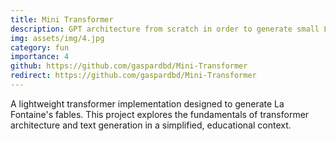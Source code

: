```yaml
---
title: Mini Transformer
description: GPT architecture from scratch in order to generate small La Fontaine's Fable
img: assets/img/4.jpg
category: fun
importance: 4
github: https://github.com/gaspardbd/Mini-Transformer
redirect: https://github.com/gaspardbd/Mini-Transformer
---
```


A lightweight transformer implementation designed to generate La Fontaine's fables. This project explores the fundamentals of transformer architecture and text generation in a simplified, educational context.

